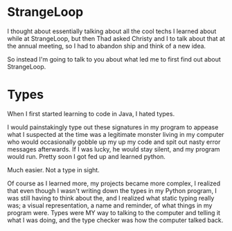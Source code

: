 # StrangeLoop

I thought about essentially talking about all the cool techs I learned about while at StrangeLoop, but then Thad asked Christy and I to talk about that at the annual meeting, so I had to abandon ship and think of a new idea.

So instead I'm going to talk to you about what led me to first find out about StrangeLoop.

# Types

<!-- slide, text "Types" -->

When I first started learning to code in Java, I hated types.

<!-- slide, basic type signature and program; animate other parts? -->

I would painstakingly type out these signatures in my program to appease what I suspected at the time was a legitimate monster living in my computer who would occasionally gobble up my up my code and spit out nasty error messages afterwards.  If I was lucky, he would stay silent, and my program would run.  Pretty soon I got fed up and learned python.

<!-- Slide, python code -->

Much easier.  Not a type in sight.

<!-- More complicated type signature, with hidden error -->

Of course as I learned more, my projects became more complex, I realized that even though I wasn't writing down the types in my Python program, I was still having to think about the, and I realized what static typing really was; a visual representation, a name and reminder, of what things in my program were.  Types were MY way to talking to the computer and telling it what I was doing, and the type checker was how the computer talked back.

<!-- Highlight the error -->

